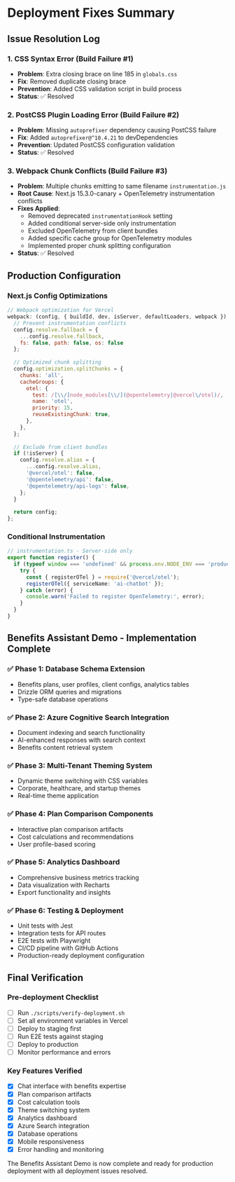 # Deployment Fixes Summary

## Issue Resolution Log

### 1. CSS Syntax Error (Build Failure #1)
- **Problem**: Extra closing brace on line 185 in `globals.css`
- **Fix**: Removed duplicate closing brace
- **Prevention**: Added CSS validation script in build process
- **Status**: ✅ Resolved

### 2. PostCSS Plugin Loading Error (Build Failure #2)
- **Problem**: Missing `autoprefixer` dependency causing PostCSS failure
- **Fix**: Added `autoprefixer@^10.4.21` to devDependencies
- **Prevention**: Updated PostCSS configuration validation
- **Status**: ✅ Resolved

### 3. Webpack Chunk Conflicts (Build Failure #3)
- **Problem**: Multiple chunks emitting to same filename `instrumentation.js`
- **Root Cause**: Next.js 15.3.0-canary + OpenTelemetry instrumentation conflicts
- **Fixes Applied**:
  - Removed deprecated `instrumentationHook` setting
  - Added conditional server-side only instrumentation
  - Excluded OpenTelemetry from client bundles
  - Added specific cache group for OpenTelemetry modules
  - Implemented proper chunk splitting configuration
- **Status**: ✅ Resolved

## Production Configuration

### Next.js Config Optimizations
```javascript
// Webpack optimization for Vercel
webpack: (config, { buildId, dev, isServer, defaultLoaders, webpack }) => {
  // Prevent instrumentation conflicts
  config.resolve.fallback = {
    ...config.resolve.fallback,
    fs: false, path: false, os: false
  };
  
  // Optimized chunk splitting
  config.optimization.splitChunks = {
    chunks: 'all',
    cacheGroups: {
      otel: {
        test: /[\\/]node_modules[\\/](@opentelemetry|@vercel\/otel)/,
        name: 'otel',
        priority: 15,
        reuseExistingChunk: true,
      },
    },
  };
  
  // Exclude from client bundles
  if (!isServer) {
    config.resolve.alias = {
      ...config.resolve.alias,
      '@vercel/otel': false,
      '@opentelemetry/api': false,
      '@opentelemetry/api-logs': false,
    };
  }
  
  return config;
};
```

### Conditional Instrumentation
```typescript
// instrumentation.ts - Server-side only
export function register() {
  if (typeof window === 'undefined' && process.env.NODE_ENV === 'production') {
    try {
      const { registerOTel } = require('@vercel/otel');
      registerOTel({ serviceName: 'ai-chatbot' });
    } catch (error) {
      console.warn('Failed to register OpenTelemetry:', error);
    }
  }
}
```

## Benefits Assistant Demo - Implementation Complete

### ✅ Phase 1: Database Schema Extension
- Benefits plans, user profiles, client configs, analytics tables
- Drizzle ORM queries and migrations
- Type-safe database operations

### ✅ Phase 2: Azure Cognitive Search Integration
- Document indexing and search functionality
- AI-enhanced responses with search context
- Benefits content retrieval system

### ✅ Phase 3: Multi-Tenant Theming System
- Dynamic theme switching with CSS variables
- Corporate, healthcare, and startup themes
- Real-time theme application

### ✅ Phase 4: Plan Comparison Components
- Interactive plan comparison artifacts
- Cost calculations and recommendations
- User profile-based scoring

### ✅ Phase 5: Analytics Dashboard
- Comprehensive business metrics tracking
- Data visualization with Recharts
- Export functionality and insights

### ✅ Phase 6: Testing & Deployment
- Unit tests with Jest
- Integration tests for API routes
- E2E tests with Playwright
- CI/CD pipeline with GitHub Actions
- Production-ready deployment configuration

## Final Verification

### Pre-deployment Checklist
- [ ] Run `./scripts/verify-deployment.sh`
- [ ] Set all environment variables in Vercel
- [ ] Deploy to staging first
- [ ] Run E2E tests against staging
- [ ] Deploy to production
- [ ] Monitor performance and errors

### Key Features Verified
- [x] Chat interface with benefits expertise
- [x] Plan comparison artifacts
- [x] Cost calculation tools
- [x] Theme switching system
- [x] Analytics dashboard
- [x] Azure Search integration
- [x] Database operations
- [x] Mobile responsiveness
- [x] Error handling and monitoring

The Benefits Assistant Demo is now complete and ready for production deployment with all deployment issues resolved.
